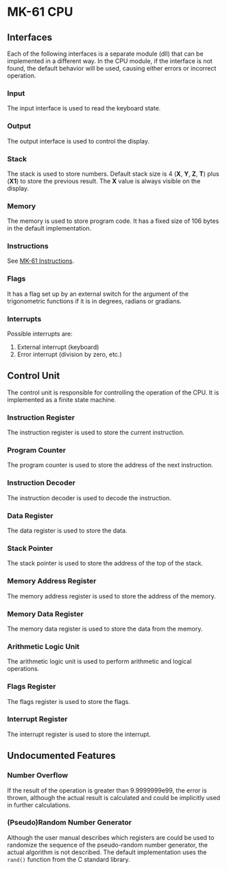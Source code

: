 # MK-61 CPU

## Interfaces

Each of the following interfaces is a separate module (dll) that can be implemented in a different way. In the CPU module, if the interface is not found, the default behavior will be used, causing either errors or incorrect operation.

### Input

The input interface is used to read the keyboard state.

### Output

The output interface is used to control the display.

### Stack

The stack is used to store numbers. Default stack size is 4 (**X**, **Y**, **Z**, **T**) plus (**X1**) to store the previous result. The **X** value is always visible on the display.

### Memory

The memory is used to store program code. It has a fixed size of 106 bytes in the default implementation.

### Instructions

See [MK-61 Instructions](instructions.md).

### Flags

It has a flag set up by an external switch for the argument of the trigonometric functions if it is in degrees, radians or gradians.

### Interrupts

Possible interrupts are:
1. External interrupt (keyboard)
1. Error interrupt (division by zero, etc.)

## Control Unit

The control unit is responsible for controlling the operation of the CPU. It is implemented as a finite state machine.

### Instruction Register

The instruction register is used to store the current instruction.

### Program Counter

The program counter is used to store the address of the next instruction.

### Instruction Decoder

The instruction decoder is used to decode the instruction.

### Data Register

The data register is used to store the data.

### Stack Pointer

The stack pointer is used to store the address of the top of the stack.

### Memory Address Register

The memory address register is used to store the address of the memory.

### Memory Data Register

The memory data register is used to store the data from the memory.

### Arithmetic Logic Unit

The arithmetic logic unit is used to perform arithmetic and logical operations.

### Flags Register

The flags register is used to store the flags.

### Interrupt Register

The interrupt register is used to store the interrupt.

## Undocumented Features

### Number Overflow

If the result of the operation is greater than 9.9999999e99, the error is thrown, although the actual result is calculated and could be implicitly used in further calculations.

### (Pseudo)Random Number Generator

Although the user manual describes which registers are could be used to randomize the sequence of the pseudo-random number generator, the actual algorithm is not described. The default implementation uses the `rand()` function from the C standard library.
